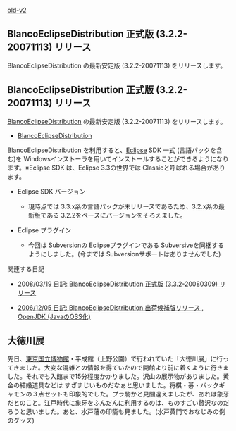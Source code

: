 [old-v2](ig071202-orig.html)

## BlancoEclipseDistribution 正式版 (3.2.2-20071113) リリース

BlancoEclipseDistribution の最新安定版 (3.2.2-20071113) をリリースします。

## BlancoEclipseDistribution 正式版 (3.2.2-20071113) リリース

[BlancoEclipseDistribution](http://www.igapyon.jp/blanco/blancoeclipsedistribution.html) の最新安定版 (3.2.2-20071113) をリリースします。

* [BlancoEclipseDistribution](http://www.igapyon.jp/blanco/blancoeclipsedistribution.html)

BlancoEclipseDistribution を利用すると、[Eclipse](http://www.igapyon.jp/igapyon/diary/keyword/eclipse.html) SDK 一式 (言語パックを含む)を Windowsインストーラを用いてインストールすることができるようになります。※Eclipse SDK は、Eclipse 3.3の世界では Classicと呼ばれる場合があります。

* Eclipse SDK バージョン
  
  * 現時点では 3.3.x系の言語パックが未リリースであるため、3.2.x系の最新版である 3.2.2をベースにバージョンをそろえました。
  

  
* Eclipse プラグイン
  
  * 今回は Subversionの Eclipseプラグインである Subversiveを同梱するようにしました。(今までは Subversionサポートはありませんでした)
  

関連する日記

* [2008/03/19 日記: BlancoEclipseDistribution 正式版 (3.3.2-20080309) リリース](../2008/ig080319.html)
  
* [2006/12/05 日記: BlancoEclipseDistribution 出荷候補版リリース , OpenJDK (JavaのOSS化)](../2006/ig061205.html)

## 大徳川展

先日、[東京国立博物館](http://www.tnm.jp/)・平成館（上野公園）で行われていた「大徳川展」に行ってきました。大変な混雑との情報を得ていたので開館より前に着くように行きました。それでも入館まで15分程度かかりました。沢山の展示物がありました。黄金の結婚道具などは すざまじいものだなぁと思いました。将棋・碁・バックギャモンの３点セットも印象的でした。プラ駒かと見間違えましたが、あれは象牙だとのこと。江戸時代に象牙をふんだんに利用するのは、ものすごい贅沢なのだろうと思いました。あと、水戸藩の印籠も見ました。(水戸黄門でおなじみの例のグッズ)